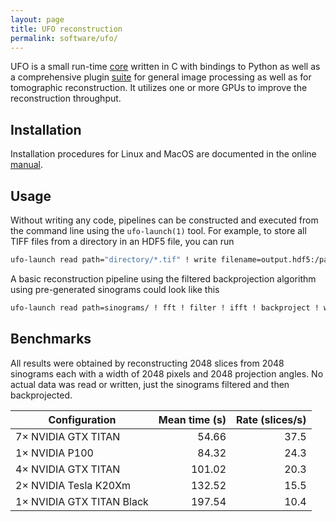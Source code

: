 ```yaml
---
layout: page
title: UFO reconstruction
permalink: software/ufo/
---
```


UFO is a small run-time [core](https://github.com/ufo-kit/ufo-core) written in C
with bindings to Python as well as a comprehensive plugin
[suite](https://github.com/ufo-kit/ufo-filters) for general image processing as
well as for tomographic reconstruction. It utilizes one or more GPUs to improve
the reconstruction throughput.


## Installation

Installation procedures for Linux and MacOS are documented in the online
[manual](https://ufo-core.readthedocs.io).


## Usage

Without writing any code, pipelines can be constructed and executed from the
command line using the `ufo-launch(1)` tool. For example, to store all TIFF
files from a directory in an HDF5 file, you can run

```bash
ufo-launch read path="directory/*.tif" ! write filename=output.hdf5:/path/in/file
```

A basic reconstruction pipeline using the filtered backprojection algorithm
using pre-generated sinograms could look like this

```bash
ufo-launch read path=sinograms/ ! fft ! filter ! ifft ! backproject ! write filename=slices/slice-%05i.tif
```

## Benchmarks

All results were obtained by reconstructing 2048 slices from 2048 sinograms each
with a width of 2048 pixels and 2048 projection angles. No actual data was read
or written, just the sinograms filtered and then backprojected.

| Configuration             | Mean time (s) | Rate (slices/s) |
|---------------------------|--------------:|----------------:|
| 7× NVIDIA GTX TITAN       |         54.66 |            37.5 |
| 1× NVIDIA P100            |         84.32 |            24.3 |
| 4× NVIDIA GTX TITAN       |        101.02 |            20.3 |
| 2× NVIDIA Tesla K20Xm     |        132.52 |            15.5 |
| 1× NVIDIA GTX TITAN Black |        197.54 |            10.4 |

